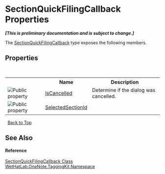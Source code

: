 # SectionQuickFilingCallback Properties
 _**\[This is preliminary documentation and is subject to change.\]**_

The <a href="7075e122-0c54-1ddf-b6fd-5ac130c50289">SectionQuickFilingCallback</a> type exposes the following members.


## Properties
&nbsp;<table><tr><th></th><th>Name</th><th>Description</th></tr><tr><td>![Public property](media/pubproperty.gif "Public property")</td><td><a href="b711e789-4dcd-16e3-f9df-13682a562351">IsCancelled</a></td><td>
Determine if the dialog was cancelled.</td></tr><tr><td>![Public property](media/pubproperty.gif "Public property")</td><td><a href="cbf14a62-2fd2-88e5-78c7-5b8c27ce0775">SelectedSectionId</a></td><td /></tr></table>&nbsp;
<a href="#sectionquickfilingcallback-properties">Back to Top</a>

## See Also


#### Reference
<a href="7075e122-0c54-1ddf-b6fd-5ac130c50289">SectionQuickFilingCallback Class</a><br /><a href="4e00c8ac-fc03-0e6d-d2fd-b2c7565a9aa0">WetHatLab.OneNote.TaggingKit Namespace</a><br />